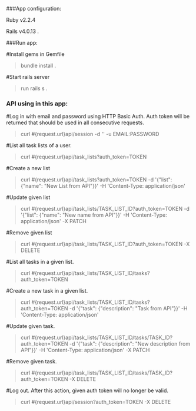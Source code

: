 ###App configuration:

Ruby v2.2.4 

Rails v4.0.13 .

	
###Run app:

#Install gems in Gemfile
> bundle install .

#Start rails server
> run rails s .




### API using in this app:

#Log in with email and password using HTTP Basic Auth. Auth token will be returned that should be used in all consecutive requests.
>curl #{request.url}api/session -d '' -u EMAIL:PASSWORD

#List all task lists of a user.
>curl #{request.url}api/task_lists?auth_token=TOKEN

#Create a new list
>curl #{request.url}api/task_lists?auth_token=TOKEN -d '{"list": {"name": "New List from API"}}' -H 'Content-Type: application/json'

#Update given list
>curl #{request.url}api/task_lists/TASK_LIST_ID?auth_token=TOKEN -d '{"list": {"name": "New name from API"}}' -H 'Content-Type: application/json' -X PATCH

#Remove given list
>curl #{request.url}api/task_lists/TASK_LIST_ID?auth_token=TOKEN -X DELETE

#List all tasks in a given list.
>curl #{request.url}api/task_lists/TASK_LIST_ID/tasks?auth_token=TOKEN

#Create a new task in a given list.
>curl #{request.url}api/task_lists/TASK_LIST_ID/tasks?auth_token=TOKEN -d '{"task": {"description": "Task from API"}}' -H 'Content-Type: application/json'

#Update given task.
>curl #{request.url}api/task_lists/TASK_LIST_ID/tasks/TASK_ID?auth_token=TOKEN -d '{"task": {"description": "New description from API"}}' -H 'Content-Type: application/json' -X PATCH

#Remove given task.
>curl #{request.url}api/task_lists/TASK_LIST_ID/tasks/TASK_ID?auth_token=TOKEN -X DELETE

#Log out. After this action, given auth token will no longer be valid.
>curl #{request.url}api/session?auth_token=TOKEN -X DELETE
